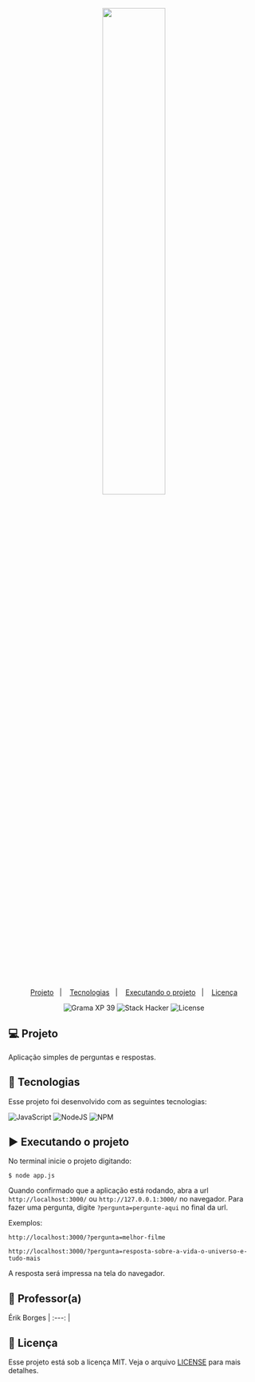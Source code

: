 <p align="center">
  <img src="https://github.com/scillapinheiro/gama_academy_desafio-1/blob/main/logo-gama-academy.png" width="50%">
</p>

<p align="center">
  <a href="#-Projeto">Projeto</a>&nbsp;&nbsp;&nbsp;|&nbsp;&nbsp;&nbsp;
  <a href="#-tecnologias">Tecnologias</a>&nbsp;&nbsp;&nbsp;|&nbsp;&nbsp;&nbsp;
  <a href="#-executando-o-projeto">Executando o projeto</a>&nbsp;&nbsp;&nbsp;|&nbsp;&nbsp;&nbsp;
  <a href="#-licença">Licença</a>
</p>

<p align="center">
  <img alt="Grama XP 39" src="https://img.shields.io/static/v1?label=xp&message=39&color=success&labelColor=grey">
  
  <img alt="Stack Hacker" src="https://img.shields.io/static/v1?label=stack&message=hacker&color=success&labelColor=grey">
  
  <img alt="License" src="https://img.shields.io/static/v1?label=license&message=MIT&color=success&labelColor=grey">
</p>

## :computer: Projeto
Aplicação simples de perguntas e respostas.

## :rocket: Tecnologias
Esse projeto foi desenvolvido com as seguintes tecnologias:

![JavaScript](https://img.shields.io/badge/javascript-%23323330.svg?style=for-the-badge&logo=javascript&logoColor=%23F7DF1E) ![NodeJS](https://img.shields.io/badge/node.js-6DA55F?style=for-the-badge&logo=node.js&logoColor=white) ![NPM](https://img.shields.io/badge/NPM-%23000000.svg?style=for-the-badge&logo=npm&logoColor=white)

## :arrow_forward: Executando o projeto
No terminal inicie o projeto digitando:
```
$ node app.js
```
Quando confirmado que a aplicação está rodando, abra a url ``http://localhost:3000/`` ou ``http://127.0.0.1:3000/`` no navegador. Para fazer uma pergunta, digite ``?pergunta=pergunte-aqui`` no final da url.

Exemplos:
```
http://localhost:3000/?pergunta=melhor-filme
```
```
http://localhost:3000/?pergunta=resposta-sobre-a-vida-o-universo-e-tudo-mais
```
A resposta será impressa na tela do navegador.

## :green_heart: Professor(a)
Érik Borges
| :---: |

## :memo: Licença
Esse projeto está sob a licença MIT. Veja o arquivo [LICENSE](LICENSE.md) para mais detalhes.
